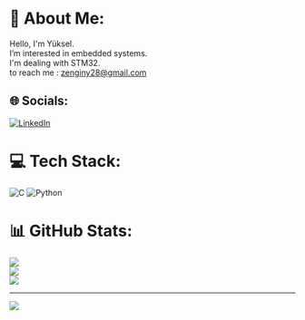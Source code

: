 # 💫 About Me:
Hello, I'm Yüksel.<br>I’m interested in embedded systems.<br>I'm dealing with  STM32.<br>to reach me  : zenginy28@gmail.com


## 🌐 Socials:
[![LinkedIn](https://img.shields.io/badge/LinkedIn-%230077B5.svg?logo=linkedin&logoColor=white)](https://linkedin.com/in/yuksel-zengin-anku-ceng/) 

# 💻 Tech Stack:
![C](https://img.shields.io/badge/c-%2300599C.svg?style=for-the-badge&logo=c&logoColor=white) ![Python](https://img.shields.io/badge/python-3670A0?style=for-the-badge&logo=python&logoColor=ffdd54)
# 📊 GitHub Stats:
![](https://github-readme-stats.vercel.app/api?username=Yukselzngn&theme=vue-dark&hide_border=false&include_all_commits=false&count_private=false)<br/>
![](https://github-readme-streak-stats.herokuapp.com/?user=Yukselzngn&theme=vue-dark&hide_border=false)<br/>
![](https://github-readme-stats.vercel.app/api/top-langs/?username=Yukselzngn&theme=vue-dark&hide_border=false&include_all_commits=false&count_private=false&layout=compact)

---
[![](https://visitcount.itsvg.in/api?id=Yukselzngn&icon=0&color=3)](https://visitcount.itsvg.in)

<!-- Proudly created with GPRM ( https://gprm.itsvg.in ) -->
